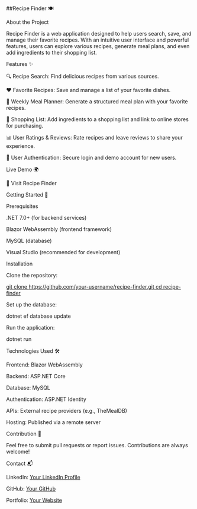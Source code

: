 ##Recipe Finder 🍽️

About the Project

Recipe Finder is a web application designed to help users search, save, and manage their favorite recipes. With an intuitive user interface and powerful features, users can explore various recipes, generate meal plans, and even add ingredients to their shopping list.

Features ✨

🔍 Recipe Search: Find delicious recipes from various sources.

❤️ Favorite Recipes: Save and manage a list of your favorite dishes.

📅 Weekly Meal Planner: Generate a structured meal plan with your favorite recipes.

🛒 Shopping List: Add ingredients to a shopping list and link to online stores for purchasing.

📊 User Ratings & Reviews: Rate recipes and leave reviews to share your experience.

👤 User Authentication: Secure login and demo account for new users.

Live Demo 🌍

🔗 Visit Recipe Finder

Getting Started 🚀

Prerequisites

.NET 7.0+ (for backend services)

Blazor WebAssembly (frontend framework)

MySQL (database)

Visual Studio (recommended for development)

Installation

Clone the repository:

[git clone https://github.com/your-username/recipe-finder.git
cd recipe-finder](https://github.com/Stelioss4/Recipe-Finder.git)

Set up the database:

dotnet ef database update

Run the application:

dotnet run

Technologies Used 🛠️

Frontend: Blazor WebAssembly

Backend: ASP.NET Core

Database: MySQL

Authentication: ASP.NET Identity

APIs: External recipe providers (e.g., TheMealDB)

Hosting: Published via a remote server

Contribution 🤝

Feel free to submit pull requests or report issues. Contributions are always welcome!

Contact 📬

LinkedIn: [Your LinkedIn Profile
](https://www.linkedin.com/in/stylianos-boursanidis-1502b32aa/)

GitHub: [Your GitHub](https://github.com/Stelioss4)

Portfolio: [Your Website](https://www.steliosboursanidis.com/)
